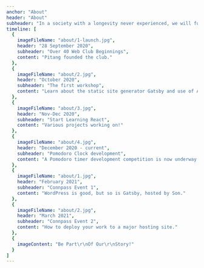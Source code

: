 ```yaml
---
anchor: "About"
header: "About"
subheader: "In a society with a longevity never experienced, we will fulfill our dream  and prosper by learning further. How about to strive together?"
timeline: [
  {
    imageFileName: "about/1-launch.jpg",
    header: "28 September 2020",
    subheader: "Over 40 Web Club Beginnings",
    content: "Pitang founded the club."
  },
  {
    imageFileName: "about/2.jpg",
    header: "October 2020",
    subheader: "The first workshop",
    content: "Learn about the static site generator Gatsby and use of AirTable."
  },
  {
    imageFileName: "about/3.jpg",
    header: "Nov-Dec 2020",
    subheader: "Start Learning React",
    content: "Various projects working on!"
  },
  {
    imageFileName: "about/4.jpg",
    header: "December 2020 - current",
    subheader: "Pomodoro Clock development",
    content: "A Pomodoro timer development competition is now underway."
  },
  {
    imageFileName: "about/1.jpg",
    header: "February 2021",
    subheader: "Connpass Event 1",
    content: "WordPress is good, but so is Gatsby, hosted by Son."
  },
  {
    imageFileName: "about/2.jpg",
    header: "March 2021",
    subheader: "Connpass Event 2",
    content: "How to deploy your work to a major hosting site."
  },
  {
    imageContent: "Be Part\r\nOf Our\r\nStory!"
  }
]
---
```

